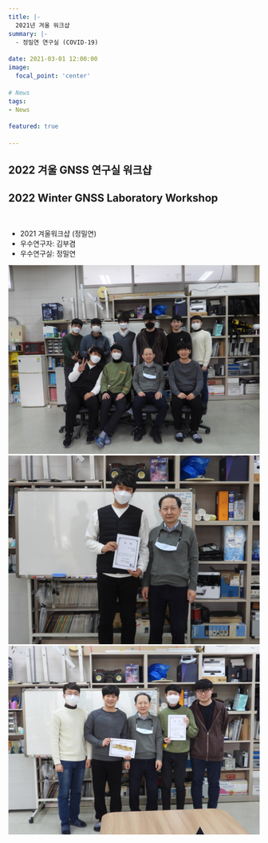 ```yaml
---
title: |-
  2021년 겨울 워크샵
summary: |-
  - 정밀연 연구실 (COVID-19)

date: 2021-03-01 12:00:00
image:
  focal_point: 'center'

# News
tags: 
- News

featured: true

---
```


## 2022 겨울 GNSS 연구실 워크샵
## 2022 Winter GNSS Laboratory Workshop

</br>

- 2021 겨울워크샵 (정밀연)
- 우수연구자: 김부겸
- 우수연구실: 정밀연

 ![featuered](featured.jpg)
 ![210301-fig1](fig1.jpg)
 ![210301-fig2](fig2.jpg)